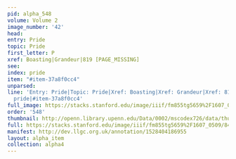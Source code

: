 ```yaml
---
pid: alpha_548
volume: Volume 2
image_number: '42'
head: 
entry: Pride
topic: Pride
first_letter: P
xref: Boasting|Grandeur|819 [PAGE_MISSING]
see: 
index: pride
item: "#item-37a8f0cc4"
unparsed: 
line: 'Entry: Pride|Topic: Pride|Xref: Boasting|Xref: Grandeur|Xref: 819 [PAGE_MISSING]|Index:
  pride|#item-37a8f0cc4'
full_image: https://stacks.stanford.edu/image/iiif/fm855tg5659%2F1607_0509/full/full/0/default.jpg
order: '548'
thumbnail: http://openn.library.upenn.edu/Data/0002/mscodex726/data/thumb/1607_0509_thumb.jpg
full: https://stacks.stanford.edu/image/iiif/fm855tg5659%2F1607_0509/845,2963,2941,644/full/0/default.jpg
manifest: http://dev.llgc.org.uk/annotation/1528404186955
layout: alpha_item
collection: alpha4
---
```

